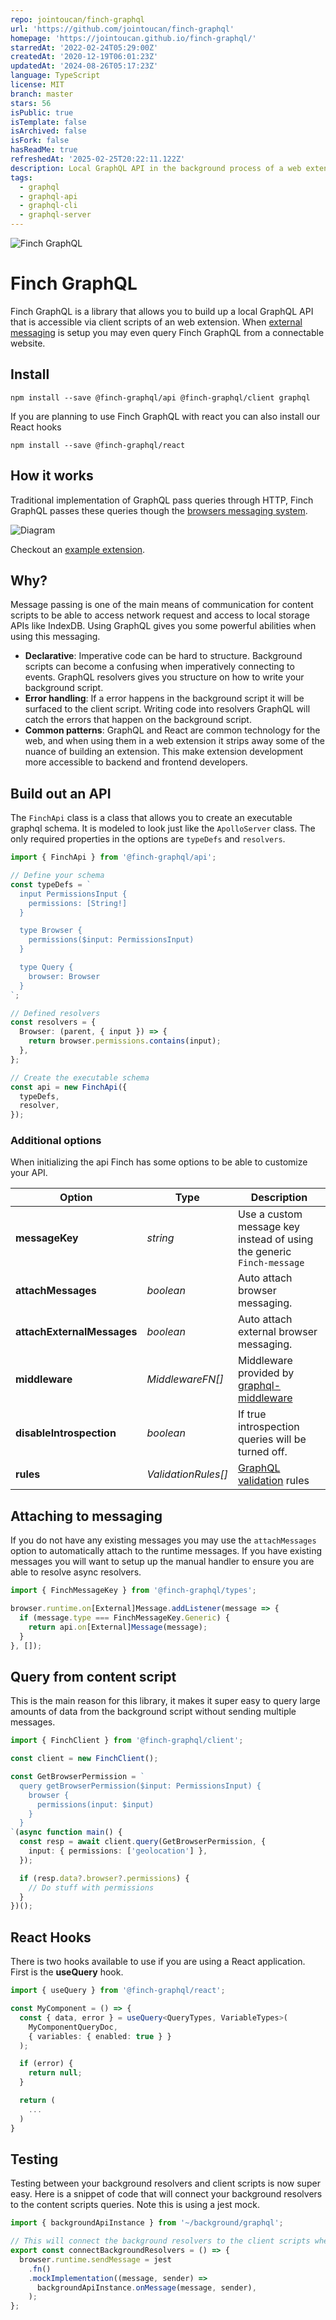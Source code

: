 ```yaml
---
repo: jointoucan/finch-graphql
url: 'https://github.com/jointoucan/finch-graphql'
homepage: 'https://jointoucan.github.io/finch-graphql/'
starredAt: '2022-02-24T05:29:00Z'
createdAt: '2020-12-19T06:01:23Z'
updatedAt: '2024-08-26T05:17:23Z'
language: TypeScript
license: MIT
branch: master
stars: 56
isPublic: true
isTemplate: false
isArchived: false
isFork: false
hasReadMe: true
refreshedAt: '2025-02-25T20:22:11.122Z'
description: Local GraphQL API in the background process of a web extension.
tags:
  - graphql
  - graphql-api
  - graphql-cli
  - graphql-server
---
```


![Finch GraphQL](./assets/finch-graphql.svg)

# Finch GraphQL

Finch GraphQL is a library that allows you to build up a local GraphQL API that is accessible via client scripts of an web extension. When [external messaging](https://developer.chrome.com/docs/extensions/mv2/messaging/#external-webpage) is setup you may even query Finch GraphQL from a connectable website.

## Install

```shell
npm install --save @finch-graphql/api @finch-graphql/client graphql
```

If you are planning to use Finch GraphQL with react you can also install our React hooks

```shell
npm install --save @finch-graphql/react
```

## How it works

Traditional implementation of GraphQL pass queries through HTTP, Finch GraphQL passes these queries though the [browsers messaging system](https://developer.chrome.com/docs/extensions/mv3/messaging/).

![Diagram](./assets/diagram.svg)

Checkout an [example extension](https://github.com/jcblw/finch-bookmarks).

## Why?

Message passing is one of the main means of communication for content scripts to be able to access network request and access to local storage APIs like IndexDB. Using GraphQL gives you some powerful abilities when using this messaging.

- **Declarative**: Imperative code can be hard to structure. Background scripts can become a confusing when imperatively connecting to events. GraphQL resolvers gives you structure on how to write your background script.
- **Error handling**: If a error happens in the background script it will be surfaced to the client script. Writing code into resolvers GraphQL will catch the errors that happen on the background script.
- **Common patterns**: GraphQL and React are common technology for the web, and when using them in a web extension it strips away some of the nuance of building an extension. This make extension development more accessible to backend and frontend developers.

## Build out an API

The `FinchApi` class is a class that allows you to create an executable graphql schema. It is modeled to look just like the `ApolloServer` class. The only required properties in the options are `typeDefs` and `resolvers`.

```typescript
import { FinchApi } from '@finch-graphql/api';

// Define your schema
const typeDefs = `
  input PermissionsInput {
    permissions: [String!]
  }

  type Browser {
    permissions($input: PermissionsInput)
  }

  type Query {
    browser: Browser
  }
`;

// Defined resolvers
const resolvers = {
  Browser: (parent, { input }) => {
    return browser.permissions.contains(input);
  },
};

// Create the executable schema
const api = new FinchApi({
  typeDefs,
  resolver,
});
```

### Additional options

When initializing the api Finch has some options to be able to customize your API.

| **Option**                 | **Type**            | **Description**                                                                               |
| -------------------------- | ------------------- | --------------------------------------------------------------------------------------------- |
| **messageKey**             | _string_            | Use a custom message key instead of using the generic `Finch-message`                         |
| **attachMessages**         | _boolean_           | Auto attach browser messaging.                                                                |
| **attachExternalMessages** | _boolean_           | Auto attach external browser messaging.                                                       |
| **middleware**             | _MiddlewareFN[]_    | Middleware provided by [graphql-middleware](https://www.npmjs.com/package/graphql-middleware) |
| **disableIntrospection**   | _boolean_           | If true introspection queries will be turned off.                                             |
| **rules**                  | _ValidationRules[]_ | [GraphQL validation](https://graphql.org/graphql-js/validation/) rules                        |

## Attaching to messaging

If you do not have any existing messages you may use the `attachMessages` option to automatically attach to the runtime messages. If you have existing messages you will want to setup up the manual handler to ensure you are able to resolve async resolvers.

```typescript
import { FinchMessageKey } from '@finch-graphql/types';

browser.runtime.on[External]Message.addListener(message => {
  if (message.type === FinchMessageKey.Generic) {
    return api.on[External]Message(message);
  }
}, []);
```

## Query from content script

This is the main reason for this library, it makes it super easy to query large amounts of data from the background script without sending multiple messages.

```typescript
import { FinchClient } from '@finch-graphql/client';

const client = new FinchClient();

const GetBrowserPermission = `
  query getBrowserPermission($input: PermissionsInput) {
    browser {
      permissions(input: $input)
    }
  }
`(async function main() {
  const resp = await client.query(GetBrowserPermission, {
    input: { permissions: ['geolocation'] },
  });

  if (resp.data?.browser?.permissions) {
    // Do stuff with permissions
  }
})();
```

## React Hooks

There is two hooks available to use if you are using a React application. First is the **useQuery** hook.

```typescript
import { useQuery } from '@finch-graphql/react';

const MyComponent = () => {
  const { data, error } = useQuery<QueryTypes, VariableTypes>(
    MyComponentQueryDoc,
    { variables: { enabled: true } }
  );

  if (error) {
    return null;
  }

  return (
    ...
  )
}
```

## Testing

Testing between your background resolvers and client scripts is now super easy. Here is a snippet of code that will connect your background resolvers to the content scripts queries. Note this is using a jest mock.

```typescript
import { backgroundApiInstance } from '~/background/graphql';

// This will connect the background resolvers to the client scripts when called.
export const connectBackgroundResolvers = () => {
  browser.runtime.sendMessage = jest
    .fn()
    .mockImplementation((message, sender) =>
      backgroundApiInstance.onMessage(message, sender),
    );
};
```
